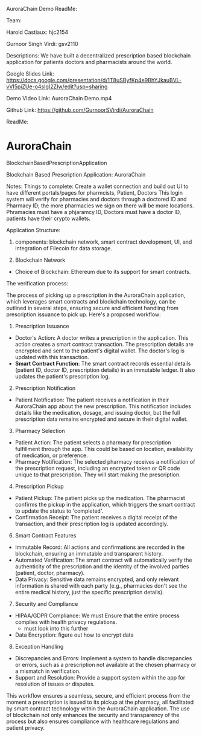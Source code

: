 AuroraChain Demo ReadMe: 

Team: 

Harold Castiaux: hjc2154

Gurnoor Singh Virdi: gsv2110 


Descriptions: 
We have built a decentralized prescription based blockchain application for patients doctors and pharmacists around the world. 

Google Slides Link: 
https://docs.google.com/presentation/d/1T8uSByfKp4e9BhYJkauBVL-vVI5piZUe-o4sIgI2ZIw/edit?usp=sharing

Demo VIdeo Link: 
AuroraChain Demo.mp4


Github Link: 
https://github.com/GurnoorSVirdi/AuroraChain



ReadMe: 

# AuroraChain
BlockchainBasedPrescriptionApplication


Blockchain Based Prescription Application: AuroraChain

Notes: 
Things to complete: 
Create a wallet connection and build out UI to have different portals/pages for pharmcists, Patient, Doctors
This login system will verify for pharmacies and doctors through a doctored ID and Pharmacy ID; the more pharmacies we sign on there will be more locations. 
Phramacies must have a phjaramcy ID, 
Doctors must have a doctor ID, 
patients have their crypto wallets. 


Application Structure: 
1.	components: blockchain network, smart contract development, UI, and integration of Filecoin for data storage.

1. Blockchain Network 
- Choice of Blockchain: Ethereum due to its support for smart contracts.

The verification process: 

The process of picking up a prescription in the AuroraChain application, which leverages smart contracts and blockchain technology, can be outlined in several steps, ensuring secure and efficient handling from prescription issuance to pick up. Here's a proposed workflow:

1. Prescription Issuance
- Doctor's Action: A doctor writes a prescription in the application. This action creates a smart contract transaction. The prescription details are encrypted and sent to the patient's digital wallet. The doctor's log is updated with this transaction.
- **Smart Contract Function**: The smart contract records essential details (patient ID, doctor ID, prescription details) in an immutable ledger. It also updates the patient's prescription log.

2. Prescription Notification
- Patient Notification: The patient receives a notification in their AuroraChain app about the new prescription. This notification includes details like the medication, dosage, and issuing doctor, but the full prescription data remains encrypted and secure in their digital wallet.

3. Pharmacy Selection
- Patient Action: The patient selects a pharmacy for prescription fulfillment through the app. This could be based on location, availability of medication, or preference.
- Pharmacy Notification: The selected pharmacy receives a notification of the prescription request, including an encrypted token or QR code unique to that prescription. They will start making the prescription. 


4. Prescription Pickup
- Patient Pickup: The patient picks up the medication. The pharmacist confirms the pickup in the application, which triggers the smart contract to update the status to 'completed'.
- Confirmation Receipt: The patient receives a digital receipt of the transaction, and their prescription log is updated accordingly.

6. Smart Contract Features
- Immutable Record: All actions and confirmations are recorded in the blockchain, ensuring an immutable and transparent history.
- Automated Verification: The smart contract will automatically verify the authenticity of the prescription and the identity of the involved parties (patient, doctor, pharmacy).
- Data Privacy: Sensitive data remains encrypted, and only relevant information is shared with each party (e.g., pharmacies don't see the entire medical history, just the specific prescription details).

7. Security and Compliance
- HIPAA/GDPR Compliance: We must Ensure that the entire process complies with health privacy regulations.
	- must look into this further
- Data Encryption: figure out how to encrypt data 

8. Exception Handling
- Discrepancies and Errors: Implement a system to handle discrepancies or errors, such as a prescription not available at the chosen pharmacy or a mismatch in verification.
- Support and Resolution: Provide a support system within the app for resolution of issues or disputes.

This workflow ensures a seamless, secure, and efficient process from the moment a prescription is issued to its pickup at the pharmacy, all facilitated by smart contract technology within the AuroraChain application. The use of blockchain not only enhances the security and transparency of the process but also ensures compliance with healthcare regulations and patient privacy.

